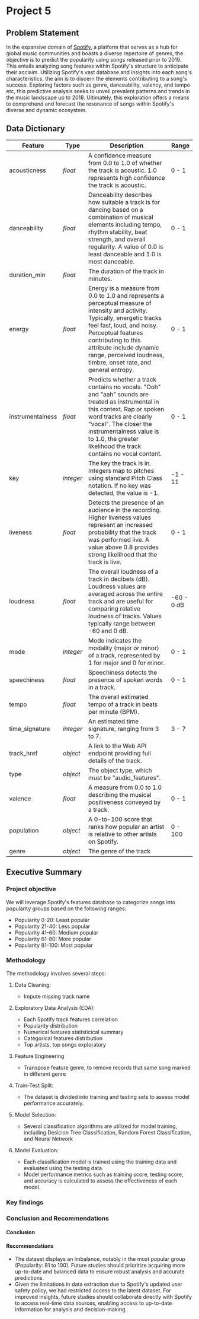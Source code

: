
# Project 5



## Problem Statement


In the expansive domain of [Spotify](https://www.spotify.com/), a platform that serves as a hub for global music communities and boasts a diverse repertoire of genres, the objective is to predict the popularity using songs released prior to 2019. This entails analyzing song features within Spotify's structure to anticipate their acclaim. Utilizing Spotify's vast database and insights into each song's characteristics, the aim is to discern the elements contributing to a song's success. Exploring factors such as genre, danceability, valency, and tempo etc, this predictive analysis seeks to unveil prevalent patterns and trends in the music landscape up to 2018. Ultimately, this exploration offers a means to comprehend and forecast the resonance of songs within Spotify's diverse and dynamic ecosystem.




## Data Dictionary


|Feature|Type|Description|Range|
|---|---|----|---|
|acousticness|*float*|A confidence measure from 0.0 to 1.0 of whether the track is acoustic. 1.0 represents high confidence the track is acoustic.|0 - 1|
|danceability|*float*|Danceability describes how suitable a track is for dancing based on a combination of musical elements including tempo, rhythm stability, beat strength, and overall regularity. A value of 0.0 is least danceable and 1.0 is most danceable.|0 - 1|
|duration_min|*float*|The duration of the track in minutes.| |
|energy|*float*|Energy is a measure from 0.0 to 1.0 and represents a perceptual measure of intensity and activity. Typically, energetic tracks feel fast, loud, and noisy. Perceptual features contributing to this attribute include dynamic range, perceived loudness, timbre, onset rate, and general entropy.|0 - 1|
|instrumentalness|*float*|Predicts whether a track contains no vocals. "Ooh" and "aah" sounds are treated as instrumental in this context. Rap or spoken word tracks are clearly "vocal". The closer the instrumentalness value is to 1.0, the greater likelihood the track contains no vocal content.|0 - 1|
|key|*integer*|The key the track is in. Integers map to pitches using standard Pitch Class notation. If no key was detected, the value is -1.|-1 - 11|
|liveness|*float*|Detects the presence of an audience in the recording. Higher liveness values represent an increased probability that the track was performed live. A value above 0.8 provides strong likelihood that the track is live.|0 - 1| 
|loudness|*float*|The overall loudness of a track in decibels (dB). Loudness values are averaged across the entire track and are useful for comparing relative loudness of tracks. Values typically range between -60 and 0 dB.|-60 - 0 dB|
|mode|*integer*|Mode indicates the modality (major or minor) of a track, represented by 1 for major and 0 for minor.|0 - 1|
|speechiness|*float*|Speechiness detects the presence of spoken words in a track.|0 - 1|
|tempo|*float*|The overall estimated tempo of a track in beats per minute (BPM).| | 
|time_signature|*integer*|An estimated time signature, ranging from 3 to 7.|3 - 7|
|track_href|*object*|A link to the Web API endpoint providing full details of the track.| | 
|type|*object*|The object type, which must be "audio_features". | |                    
|valence|*float*|A measure from 0.0 to 1.0 describing the musical positiveness conveyed by a track.|0 - 1|
|population|*object*|A 0-to-100 score that ranks how popular an artist is relative to other artists on Spotify.|0 - 100|
|genre|*object*|The genre of the track| |



## Executive Summary



### Project objective


We will leverage Spotify's features database to categorize songs into popularity groups based on the following ranges:

- Popularity 0-20: Least popular
- Popularity 21-40: Less popular
- Popularity 41-60: Medium popular
- Popularity 61-80: More popular
- Popularity 81-100: Most popular


### Methodology

The methodology involves several steps:

1. Data Cleaning:
    - Impute missing track name
    
2. Exploratory Data Analysis (EDA):
    - Each Spotify track features correlation
    - Popularity distribution
    - Numerical features statisticical summary
    - Categorical features distribution
    - Top artists, top songs exploratory
    
3. Feature Engineering
    - Transpose feature genre, to remove records that same song marked in different genre
    
4. Train-Test Split:
    - The dataset is divided into training and testing sets to assess model performance accurately.

5. Model Selection:
    - Several classification algorithms are utilized for model training, including Desicion Tree Classification, Random Forest Classification, and Neural Network 
    
6. Model Evaluation:
    - Each classification model is trained using the training data and evaluated using the testing data.
    - Model performance metrics such as training score, testing score, and accuracy is calculated to assess the effectiveness of each model.


### Key findings



### Conclusion and Recommendations

#### Conclusion




#### Recommendations
- The dataset displays an imbalance, notably in the most popular group (Popularity: 81 to 100). Future studies should prioritize acquiring more up-to-date and balanced data to ensure robust analysis and accurate predictions.
- Given the limitations in data extraction due to Spotify's updated user safety policy, we had restricted access to the latest dataset. For improved insights, future studies should collaborate directly with Spotify to access real-time data sources, enabling access to up-to-date information for analysis and decision-making.